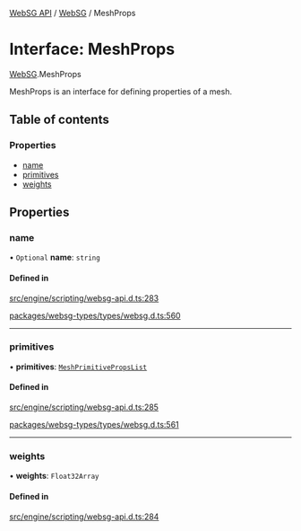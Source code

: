 [WebSG API](../README.md) / [WebSG](../modules/WebSG.md) / MeshProps

# Interface: MeshProps

[WebSG](../modules/WebSG.md).MeshProps

MeshProps is an interface for defining properties of a mesh.

## Table of contents

### Properties

- [name](WebSG.MeshProps.md#name)
- [primitives](WebSG.MeshProps.md#primitives)
- [weights](WebSG.MeshProps.md#weights)

## Properties

### name

• `Optional` **name**: `string`

#### Defined in

[src/engine/scripting/websg-api.d.ts:283](https://github.com/thirdroom/thirdroom/blob/fe402010/src/engine/scripting/websg-api.d.ts#L283)

[packages/websg-types/types/websg.d.ts:560](https://github.com/thirdroom/thirdroom/blob/fe402010/packages/websg-types/types/websg.d.ts#L560)

___

### primitives

• **primitives**: [`MeshPrimitivePropsList`](WebSG.MeshPrimitivePropsList.md)

#### Defined in

[src/engine/scripting/websg-api.d.ts:285](https://github.com/thirdroom/thirdroom/blob/fe402010/src/engine/scripting/websg-api.d.ts#L285)

[packages/websg-types/types/websg.d.ts:561](https://github.com/thirdroom/thirdroom/blob/fe402010/packages/websg-types/types/websg.d.ts#L561)

___

### weights

• **weights**: `Float32Array`

#### Defined in

[src/engine/scripting/websg-api.d.ts:284](https://github.com/thirdroom/thirdroom/blob/fe402010/src/engine/scripting/websg-api.d.ts#L284)
